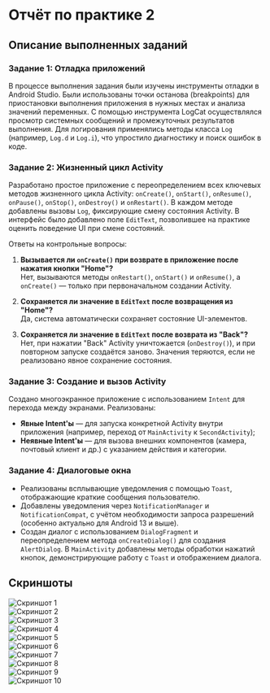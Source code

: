 # Отчёт по практике 2

## Описание выполненных заданий

### Задание 1: Отладка приложений

В процессе выполнения задания были изучены инструменты отладки в Android Studio. Были использованы точки останова (breakpoints) для приостановки выполнения приложения в нужных местах и анализа значений переменных. С помощью инструмента LogCat осуществлялся просмотр системных сообщений и промежуточных результатов выполнения. Для логирования применялись методы класса `Log` (например, `Log.d` и `Log.i`), что упростило диагностику и поиск ошибок в коде.

### Задание 2: Жизненный цикл Activity

Разработано простое приложение с переопределением всех ключевых методов жизненного цикла Activity: `onCreate()`, `onStart()`, `onResume()`, `onPause()`, `onStop()`, `onDestroy()` и `onRestart()`. В каждом методе добавлены вызовы `Log`, фиксирующие смену состояния Activity. В интерфейс было добавлено поле `EditText`, позволившее на практике оценить поведение UI при смене состояний.

Ответы на контрольные вопросы:

1. **Вызывается ли `onCreate()` при возврате в приложение после нажатия кнопки "Home"?**  
   Нет, вызываются методы `onRestart()`, `onStart()` и `onResume()`, а `onCreate()` — только при первоначальном создании Activity.

2. **Сохраняется ли значение в `EditText` после возвращения из "Home"?**  
   Да, система автоматически сохраняет состояние UI-элементов.

3. **Сохраняется ли значение в `EditText` после возврата из "Back"?**  
   Нет, при нажатии "Back" Activity уничтожается (`onDestroy()`), и при повторном запуске создаётся заново. Значения теряются, если не реализовано явное сохранение состояния.

### Задание 3: Создание и вызов Activity

Создано многоэкранное приложение с использованием `Intent` для перехода между экранами. Реализованы:

- **Явные Intent'ы** — для запуска конкретной Activity внутри приложения (например, переход от `MainActivity` к `SecondActivity`);
- **Неявные Intent'ы** — для вызова внешних компонентов (камера, почтовый клиент и др.) с указанием действия и категории.

### Задание 4: Диалоговые окна

- Реализованы всплывающие уведомления с помощью `Toast`, отображающие краткие сообщения пользователю.
- Добавлены уведомления через `NotificationManager` и `NotificationCompat`, с учётом необходимости запроса разрешений (особенно актуально для Android 13 и выше).
- Создан диалог с использованием `DialogFragment` и переопределением метода `onCreateDialog()` для создания `AlertDialog`. В `MainActivity` добавлены методы обработки нажатий кнопок, демонстрирующие работу с `Toast` и отображением диалога.

## Скриншоты

![Скриншот 1](./screenshots/screenshot%20(1).png)  
![Скриншот 2](./screenshots/screenshot%20(2).png)  
![Скриншот 3](./screenshots/screenshot%20(3).png)  
![Скриншот 4](./screenshots/screenshot%20(4).png)  
![Скриншот 5](./screenshots/screenshot%20(5).png)  
![Скриншот 6](./screenshots/screenshot%20(6).png)  
![Скриншот 7](./screenshots/screenshot%20(7).png)  
![Скриншот 8](./screenshots/screenshot%20(8).png)  
![Скриншот 9](./screenshots/screenshot%20(9).png)  
![Скриншот 10](./screenshots/screenshot%20(10).png)
